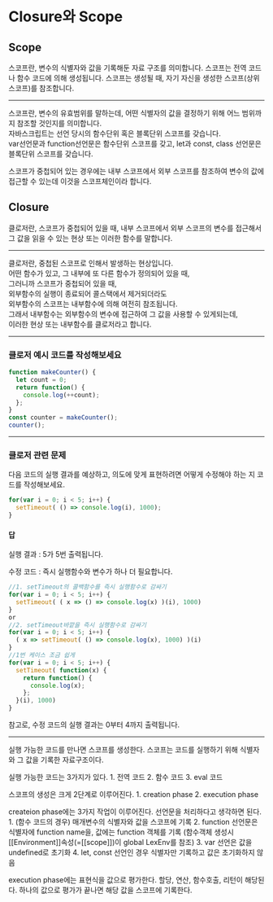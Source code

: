 # Closure와 Scope

## Scope
스코프란, 변수의 식별자와 값을 기록해둔 자료 구조를 의미합니다.
스코프는 전역 코드나 함수 코드에 의해 생성됩니다.
스코프는 생성될 때, 자기 자신을 생성한 스코프(상위 스코프)를 참조합니다.

---

스코프란, 변수의 유효범위를 말하는데, 어떤 식별자의 값을 결정하기 위해 어느 범위까지 참조할 것인지를 의미합니다.  
자바스크립트는 선언 당시의 함수단위 혹은 블록단위 스코프를 갖습니다.  
var선언문과 function선언문은 함수단위 스코프를 갖고, let과 const, class 선언문은 블록단위 스코프를 갖습니다.  

스코프가 중첩되어 있는 경우에는 내부 스코프에서 외부 스코프를 참조하여 변수의 값에 접근할 수 있는데 이것을 스코프체인이라 합니다.  



## Closure

클로저란, 스코프가 중첩되어 있을 때, 내부 스코프에서 외부 스코프의 변수를 접근해서 그 값을 읽을 수 있는 현상 또는 이러한 함수를 말합니다.

---

클로저란, 중첩된 스코프로 인해서 발생하는 현상입니다.  
어떤 함수가 있고, 그 내부에 또 다른 함수가 정의되어 있을 때,  
그러니까 스코프가 중첩되어 있을 때,  
외부함수의 실행이 종료되어 콜스택에서 제거되더라도  
외부함수의 스코프는 내부함수에 의해 여전히 참조됩니다.  
그래서 내부함수는 외부함수의 변수에 접근하여 그 값을 사용할 수 있게되는데,  
이러한 현상 또는 내부함수를 클로저라고 합니다.  

------

### 클로저 예시 코드를 작성해보세요

```javascript
function makeCounter() {
  let count = 0;
  return function() {
    console.log(++count);
  };
}
const counter = makeCounter();
counter();
```


------

### 클로저 관련 문제

다음 코드의 실행 결과를 예상하고, 의도에 맞게 표현하려면 어떻게 수정해야 하는 지 코드를 작성해보세요.  

```javascript
for(var i = 0; i < 5; i++) {
  setTimeout( () => console.log(i), 1000);
}
```

#### 답

실행 결과 : 5가 5번 출력됩니다.

수정 코드 : 즉시 실행함수와 변수가 하나 더 필요합니다.

```javascript
//1. setTimeout의 콜백함수를 즉시 실행함수로 감싸기
for(var i = 0; i < 5; i++) {
  setTimeout( ( x => () => console.log(x) )(i), 1000)
}
or
//2. setTimeout바깥을 즉시 실행함수로 감싸기
for(var i = 0; i < 5; i++) {
  ( x => setTimeout( () => console.log(x), 1000) )(i)
}
//1번 케이스 조금 쉽게
for(var i = 0; i < 5; i++) {
  setTimeout( function(x) {
    return function() {
      console.log(x);
    };
  }(i), 1000)
}
```

참고로, 수정 코드의 실행 결과는 0부터 4까지 출력됩니다.

---

실행 가능한 코드를 만나면 스코프를 생성한다.
스코프는 코드를 실행하기 위해 식별자와 그 값을 기록한 자료구조이다.

실행 가능한 코드는 3가지가 있다. 
	1. 전역 코드
	2. 함수 코드
	3. eval 코드

스코프의 생성은 크게 2단계로 이루어진다.
	1. creation phase
	2. execution phase

createion phase에는 3가지 작업이 이루어진다. 선언문을 처리하다고 생각하면 된다.
	1. (함수 코드의 경우) 매개변수의 식별자와 값을 스코프에 기록
	2. function 선언문은 식별자에 function name을, 값에는 function 객체를 기록 (함수객체 생성시 [[Environment]]속성(=[[scope]])이 global LexEnv를 참조)
	3. var 선언은 값을 undefined로 초기화
	4. let, const 선언인 경우 식별자만 기록하고 값은 초기화하지 않음

execution phase에는 표현식을 값으로 평가한다. 할당, 연산, 함수호출, 리턴이 해당된다. 하나의 값으로 평가가 끝나면 해당 값을 스코프에 기록한다.
